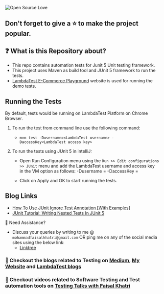 ![Open Source Love](https://badges.frapsoft.com/os/v1/open-source.svg?v=103)

## Don't forget to give a :star: to make the project popular.

## :question: What is this Repository about?

- This repo contains automation tests for Junit 5 Unit testing framework.
- This project uses Maven as build tool and JUnit 5 framework to run the tests.
- [LambdaTest E-Commerce Playground](https://ecommerce-playground.lambdatest.io/) website is used for running the demo tests.

## Running the Tests

By default, tests would be running on LambdaTest Platform on Chrome Browser.

1. To run the test from command line use the following command:

    - `mvn test -Dusername=<LambdaTest username> -DaccessKey<LambdaTest access key>`

2. To run the tests using JUnit 5 in intelliJ:

    - Open Run Configuration menu using the `Run >> Edit configurations >> JUnit` menu and add the LambdaTest
      username and access key in the VM option as follows:
      -Dusername = <LambdaTest username>
      -DaccessKey = <LambdaTest access key>

    - Click on Apply and OK to start running the tests.

## Blog Links

- [How To Use JUnit Ignore Test Annotation [With Examples]](https://www.lambdatest.com/blog/junit-ignore-test-annotation/)
- [JUnit Tutorial: Writing Nested Tests In JUnit 5](https://www.lambdatest.com/learning-hub/junit5-nested-tests)

🧬 Need Assistance?

- Discuss your queries by writing to me @ `mohammadfaisalkhatri@gmail.com`
  OR ping me on any of the social media sites using the below link:
    - [Linktree](https://linktr.ee/faisalkhatri)

### :thought_balloon: Checkout the blogs related to Testing on [Medium](https://medium.com/@iamfaisalkhatri), [My Website](https://mfaisalkhatri.github.io) and [LambdaTest blogs](https://www.lambdatest.com/blog/author/mfaisalkhatri/)

### :bookmark: Checkout videos related to Software Testing and Test automation tools on [Testing Talks with Faisal Khatri](https://www.youtube.com/@faisalkhatriqa)